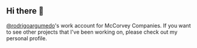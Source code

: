 ## Hi there 👋

[@rodrigoargumedo](https://github.com/rodrigoargumedo)'s work account for McCorvey Companies. If you want to see other projects that I've been working on, please check out my personal profile.
